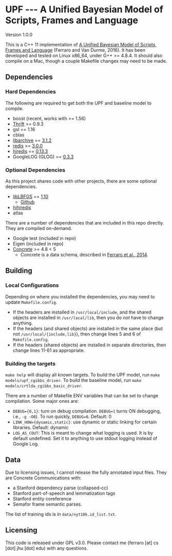 # UPF --- A Unified Bayesian Model of Scripts, Frames and Language

Version 1.0.0

This is a C++ 11 implementation of [A Unified Bayesian Model of Scripts, Frames and Language](http://cs.jhu.edu/~ferraro/papers/ferraro-upf-2016.pdf) (Ferraro and Van Durme, 2016).
It has been developed and tested on Linux x86_64, under G++ >= 4.8.4.
It should also compile on a Mac, though a couple Makefile changes may need to be made.

## Dependencies

### Hard Dependencies
The following are required to get both the UPF and baseline model to compile.
* boost (recent, works with >= 1.56)
* [Thrift](https://thrift.apache.org/download) >= 0.9.3
* gsl == 1.16
* cblas
* [libarchive](https://github.com/libarchive/libarchive/releases) == [3.1.2](https://github.com/libarchive/libarchive/archive/v3.1.2.tar.gz)
* [redis](http://redis.io/) >= [3.0.0](http://download.redis.io/releases/)
* [hiredis](https://github.com/redis/hiredis) == [0.13.3](https://github.com/redis/hiredis/archive/v0.13.3.tar.gz)
* GoogleLOG (GLOG) == [0.3.3](https://github.com/google/glog/archive/v0.3.3.tar.gz)

### Optional Dependencies
As this project shares code with other projects, there are some optional dependencies.
* [libLBFGS](http://www.chokkan.org/software/liblbfgs/) == [1.10](https://github.com/downloads/chokkan/liblbfgs/liblbfgs-1.10.tar.gz)
  - [Github](https://github.com/chokkan/liblbfgs)
* [hihiredis](https://gitlab.hltcoe.jhu.edu/fferraro/hihiredis)
* atlas

There are a number of dependencies that are included in this repo directly.
They are compiled on-demand.
* Google test (included in repo)
* Eigen (included in repo)
* [Concrete](http://hltcoe.github.io/) >= 4.8 < 5
  - Concrete is a data schema, described in [Ferraro et al., 2014](http://cs.jhu.edu/~ferraro/papers/ferraro-concrete-2014.pdf).

## Building

### Local Configurations
Depending on where you installed the dependencies, you may need to update `Makefile.config`.
* If the headers are installed in `/usr/local/include`, and the shared objects are installed in `/usr/local/lib`, then you do _not_ have to change anything.
* If the headers (and shared objects) are installed in the same place (but not `/usr/local/{include,lib}`), then change lines 5 and 6 of `Makefile.config`.
* If the headers (shared objects) are installed in separate directories, then change lines 11-61 as appropriate.

### Building the targets

`make help` will display all known targets.
To build the UPF model, run `make models/upf_cgibbs_driver`.
To build the baseline model, run `make models/crtlda_cgibbs_basic_driver`.

There are a number of Makefile ENV variables that can be set to change compilation.
Some major ones are:
* `DEBUG={0,1}`: turn on debug compilation. `DEBUG=1` turns ON debugging, i.e., `-g -O0`). To run quickly, `DEBUG=0`. Default: 0
* `LINK_HOW={dynamic,static}`: use dynamic or static linking for certain libraries. Default: dynamic
* `LOG_AS_COUT`: This is meant to change what logging is used. It is by default undefined. Set it to anything to use stdout logging instead of Google Log.

## Data

Due to licensing issues, I cannot release the fully annotated input files.
They are Concrete Communications with:
* a Stanford dependency parse (collapsed-cc)
* Stanford part-of-speech and lemmatization tags
* Stanford entity coreference
* Semafor frame semantic parses.

The list of training ids is in `data/nyt10k.id_list.txt`.


## Licensing

This code is released under GPL v3.0.
Please contact me (ferraro [at] cs [dot] jhu [dot] edu) with any questions.
